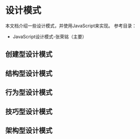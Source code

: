 # 设计模式
本文档介绍一些设计模式，并使用JavaScript来实现。
参考目录：
- JavaScript设计模式-张荣铭（主要）

## 创建型设计模式

## 结构型设计模式

## 行为型设计模式

## 技巧型设计模式

## 架构型设计模式
